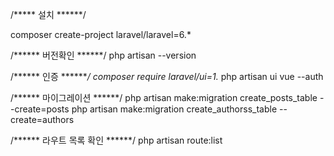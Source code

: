 
/***** 설치 ******/

composer create-project laravel/laravel=6.*


/****** 버전확인 ******/
php artisan --version 

/****** 인증 *******/
composer require laravel/ui=1.*
php artisan ui vue --auth

/****** 마이그레이션 ******/
php artisan make:migration create_posts_table --create=posts
php artisan make:migration create_authorss_table --create=authors


/****** 라우트 목록 확인 ******/
php artisan route:list
